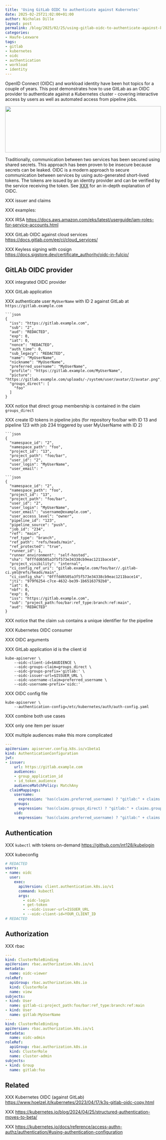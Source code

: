 ```yaml
---
title: 'Using GitLab OIDC to authenticate against Kubernetes'
date: 2025-02-25T21:02:00+01:00
author: Nicholas Dille
layout: post
permalink: /blog/2025/02/25/using-gitlab-oidc-to-authenticate-against-kubernetes/
categories:
- Haufe-Lexware
tags:
- gitlab
- kubernetes
- oidc
- authentication
- workload
- identity
---
```

OpenID Connect (OIDC) and workload identity have been hot topics for a couple of years. This post demonstrates how to use GitLab as an OIDC provider to authenticate against a Kubernetes cluster - covering interactive access by users as well as automated access from pipeline jobs.

<img src="/media/2025/01/merry-christmas-5219496_1920.jpg" style="object-fit: cover; object-position: center 30%; width: 100%; height: 150px;" />

<!--more-->

Traditionally, communication between two services has been secured using shared secrets. This approach has been proven to be insecure because secrets can be leaked. OIDC is a modern approach to secure communication between services by using auto-generated short-lived tokens. The tokens are issued by an identity provider and can be verified by the service receiving the token. See [XXX]() for an in-depth explanation of OIDC.

XXX issuer and claims

XXX examples:

XXX IRSA https://docs.aws.amazon.com/eks/latest/userguide/iam-roles-for-service-accounts.html

XXX GitLab OIDC against cloud services https://docs.gitlab.com/ee/ci/cloud_services/

XXX Keyless signing with cosign https://docs.sigstore.dev/certificate_authority/oidc-in-fulcio/

## GitLAb OIDC provider

XXX integrated OIDC provider

XXX GitLab application

XXX authenticate user `MyUserName` with ID 2 against GitLab at `https://gitlab.example.com`

```shell
```json
{
  "iss": "https://gitlab.example.com",
  "sub": "2",
  "aud": "REDACTED",
  "exp": 0,
  "iat": 0,
  "nonce": "REDACTED",
  "auth_time": 0,
  "sub_legacy": "REDACTED",
  "name": "MyUserName",
  "nickname": "MyUserName",
  "preferred_username": "MyUserName",
  "profile": "https://gitlab.example.com/MyUserName",
  "picture": "https://gitlab.example.com/uploads/-/system/user/avatar/2/avatar.png",
  "groups_direct": [
    "foo"
  ]
}
```

XXX notice that direct group membership is contained in the claim `groups_direct`

XXX create ID tokens in pipeline jobs (for repository foo/bar with ID 13 and pipeline 123 with job 234 triggered by user MyUserName with ID 2)

```shell
```json
{
  "namespace_id": "2",
  "namespace_path": "foo",
  "project_id": "13",
  "project_path": "foo/bar",
  "user_id": "2",
  "user_login": "MyUserName",
  "user_email": "

```json
{
  "namespace_id": "2",
  "namespace_path": "foo",
  "project_id": "13",
  "project_path": "foo/bar",
  "user_id": "2",
  "user_login": "MyUserName",
  "user_email": "username@example.com",
  "user_access_level": "owner",
  "pipeline_id": "123",
  "pipeline_source": "push",
  "job_id": "234",
  "ref": "main",
  "ref_type": "branch",
  "ref_path": "refs/heads/main",
  "ref_protected": "true",
  "runner_id": 1,
  "runner_environment": "self-hosted",
  "sha": "0fffdd6505a3f5f573e34338cb9eac1211bace14",
  "project_visibility": "internal",
  "ci_config_ref_uri": "gitlab.example.com/foo/bar//.gitlab-ci.yml@refs/heads/main",
  "ci_config_sha": "0fffdd6505a3f5f573e34338cb9eac1211bace14",
  "jti": "979f6254-c7ce-4632-be39-1b65163792b8",
  "iat": 0,
  "nbf": 0,
  "exp": 0,
  "iss": "https://gitlab.example.com",
  "sub": "project_path:foo/bar:ref_type:branch:ref:main",
  "aud": "REDACTED"
}
```

XXX notice that the claim `sub` contains a unique identifier for the pipeline

XXX Kubernetes OIDC consumer

XXX OIDC arguments

XXX GitLab application id is the client id

```shell
kube-apiserver \
    --oidc-client-id=$AUDIENCE \
    --oidc-groups-claim=groups_direct \
    --oidc-groups-prefix='gitlab:' \
    --oidc-issuer-url=$ISSUER_URL \
    --oidc-username-claim=preferred_username \
    --oidc-username-prefix='oidc:'
```

XXX OIDC config file

```shell
kube-apiserver \
    --authentication-config=/etc/kubernetes/auth/auth-config.yaml
```

XXX combine both use cases

XXX only one item per issuer

XXX multiple audiences make this more complicated

```yaml
---
apiVersion: apiserver.config.k8s.io/v1beta1
kind: AuthenticationConfiguration
jwt:
- issuer:
    url: https://gitlab.example.com
    audiences:
    - group_application_id
    - id_token_audience
    audienceMatchPolicy: MatchAny
  claimMappings:
    username:
      expression: 'has(claims.preferred_username) ? "gitlab:" + claims.preferred_username : "gitlab-ci:" + claims.sub'
    groups:
      expression: 'has(claims.groups_direct) ? "gitlab:" + claims.groups_direct : "gitlab-ci:" + claims.namespace_path'
    uid:
      expression: 'has(claims.preferred_username) ? "gitlab:" + claims.preferred_username : "gitlab-ci:" + claims.sub'
```

## Authentication

XXX `kubectl` with tokens on-demand https://github.com/int128/kubelogin

XXX kubeconfig

```yaml
# REDACTED
users:
- name: oidc
  user:
    exec:
      apiVersion: client.authentication.k8s.io/v1
      command: kubectl
      args:
        - oidc-login
        - get-token
        - --oidc-issuer-url=ISSUER_URL
        - --oidc-client-id=YOUR_CLIENT_ID
# REDACTED
```

## Authorization

XXX rbac

```yaml
---
kind: ClusterRoleBinding
apiVersion: rbac.authorization.k8s.io/v1
metadata:
  name: oidc-viewer
roleRef:
  apiGroup: rbac.authorization.k8s.io
  kind: ClusterRole
  name: view
subjects:
- kind: User
  name: gitlab-ci:project_path:foo/bar:ref_type:branch:ref:main
- kind: User
  name: gitlab:MyUserName
---
kind: ClusterRoleBinding
apiVersion: rbac.authorization.k8s.io/v1
metadata:
  name: oidc-admin
roleRef:
  apiGroup: rbac.authorization.k8s.io
  kind: ClusterRole
  name: cluster-admin
subjects:
- kind: Group
  name: gitlab:foo
```

## Related

XXX Kubernetes OIDC (against GitLab) https://www.hoelzel.it/kubernetes/2023/04/17/k3s-gitlab-oidc-copy.html

XXX https://kubernetes.io/blog/2024/04/25/structured-authentication-moves-to-beta/

XXX https://kubernetes.io/docs/reference/access-authn-authz/authentication/#using-authentication-configuration
